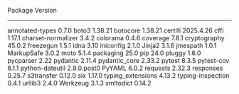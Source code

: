 Package            Version
------------------ -----------
annotated-types    0.7.0
boto3              1.38.21
botocore           1.38.21
certifi            2025.4.26
cffi               1.17.1
charset-normalizer 3.4.2
colorama           0.4.6
coverage           7.8.1
cryptography       45.0.2
freezegun          1.5.1
idna               3.10
iniconfig          2.1.0
Jinja2             3.1.6
jmespath           1.0.1
MarkupSafe         3.0.2
moto               5.1.4
packaging          25.0
pip                24.0
pluggy             1.6.0
pycparser          2.22
pydantic           2.11.4
pydantic_core      2.33.2
pytest             8.3.5
pytest-cov         6.1.1
python-dateutil    2.9.0.post0
PyYAML             6.0.2
requests           2.32.3
responses          0.25.7
s3transfer         0.12.0
six                1.17.0
typing_extensions  4.13.2
typing-inspection  0.4.1
urllib3            2.4.0
Werkzeug           3.1.3
xmltodict          0.14.2
